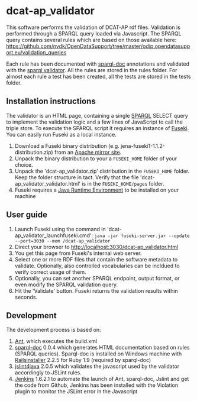# dcat-ap_validator

This software performs the validation of DCAT-AP rdf files.
Validation is performed through a SPARQL query loaded via Javascript.
The SPARQL query contains several rules which are based on those available here:
https://github.com/nvdk/OpenDataSupport/tree/master/odip.opendatasupport.eu/validation_queries

Each rule has been documented with <a href="https://github.com/ldodds/sparql-doc">sparql-doc</a> annotations and validated with the <a href="http://www.sparql.org/query-validator.html">sparql validator</a>. All the rules are stored in the rules folder.
For almost each rule a test has been created, all the tests are stored in the tests folder.

<h2>Installation instructions</h2>
The validator is an HTML page, containing a single <a href="http://www.w3.org/TR/sparql11-query/">SPARQL</a> SELECT query to implement the validation logic and a few lines of JavaScript to call the triple store. To execute the SPARQL script it requires an instance of <a href="http://jena.apache.org/documentation/serving_data/index.html">Fuseki</a>. You can easily run Fuseki as a local instance.</p>
<ol>
<li>Download a Fuseki binary distribution (e.g. jena-fuseki1-1.1.2-distribution.zip) from an <a href="http://www.apache.org/dist/jena/">Apache mirror site</a>.</li>
<li>Unpack the binary distribution to your a <code>FUSEKI_HOME</code> folder of your choice.</li>
<li>Unpack the 'dcat-ap_validator.zip' distribution in the <code>FUSEKI_HOME</code> folder. Keep the folder structure in tact. Verify that the file 'dcat-ap_validator_validator.html' is in the <code>FUSEKI_HOME/pages</code> folder.</li>
<li>Fuseki requires a <a href="http://www.oracle.com/technetwork/java/javase/downloads/java-se-jre-7-download-432155.html">Java Runtime Environment</a> to be installed on your machine</li>
</ol>
<h2>User guide</h2>
<ol>
<li>Launch Fuseki using the command in 'dcat-ap_validator_launchfuseki.cmd':
<code>java -jar fuseki-server.jar --update --port=3030 --mem /dcat-ap_validator</code></li>
<li>Direct your browser to <a href="http://localhost:3030/dcat-ap_validator.html">http://localhost:3030/dcat-ap_validator.html</a></li>
<li>You get this page from Fuseki's internal web server.</li>
<li>Select one or more RDF files that contain the software metadata to validate. Optionally, also controlled vocabularies can be incldued to verify correct usage of them.</li>
<li>Optionally, you can set another SPARQL endpoint, output format, or even modify the SPARQL validation query. </li>
<li>Hit the 'Validate' button. Fuseki returns the validation results within seconds.</li>
</ol>
<h2>Development</h2>
The development process is based on:
<ol>
<li><a href="http://ant.apache.org/">Ant</a>, which executes the build.xml</li>
<li><a href="https://github.com/ldodds/sparql-doc">sparql-doc</a> 0.0.4 which generates HTML documentation based on rules (SPARQL queries). Sparql-doc is installed on Windows machine with <a href="http://railsinstaller.org/en">Railsinstaller</a> 2.2.5 for Ruby 1.9 (required by sparql-doc)</li>
<li><a href="https://code.google.com/p/jslint4java/">jslint4java</a> 2.0.5 which validates the javascript used by the validator accordingly to JSLint rules.</li>
<li><a href="https://jenkins-ci.org/">Jenkins</a> 1.6.2.1 to automate the launch of Ant, sparql-doc, Jslint and get the code from Github, Jenkins has been installed with the Violation plugin to monitor the JSLint error in the Javascript </li>
</ol>
